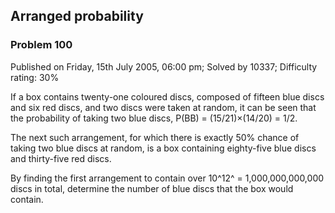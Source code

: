 Arranged probability
--------------------

### Problem 100

Published on Friday, 15th July 2005, 06:00 pm; Solved by 10337;
Difficulty rating: 30%

If a box contains twenty-one coloured discs, composed of fifteen blue
discs and six red discs, and two discs were taken at random, it can be
seen that the probability of taking two blue discs, P(BB) =
(15/21)×(14/20) = 1/2.

The next such arrangement, for which there is exactly 50% chance of
taking two blue discs at random, is a box containing eighty-five blue
discs and thirty-five red discs.

By finding the first arrangement to contain over 10^12^ =
1,000,000,000,000 discs in total, determine the number of blue discs
that the box would contain.
